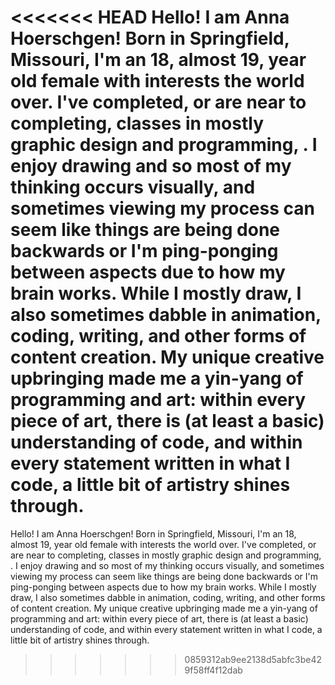 <<<<<<< HEAD
Hello! I am Anna Hoerschgen! Born in Springfield, Missouri, I'm an 18, almost 19, year old female with interests the world over. I've completed, or are near to completing, classes in mostly graphic design and programming, . I enjoy drawing and so most of my thinking occurs visually, and sometimes viewing my process can seem like things are being done backwards or I'm ping-ponging between aspects due to how my brain works. While I mostly draw, I also sometimes dabble in animation, coding, writing, and other forms of content creation. My unique creative upbringing made me a yin-yang of programming and art: within every piece of art, there is (at least a basic) understanding of code, and within every statement written in what I code, a little bit of artistry shines through.
=======
Hello! I am Anna Hoerschgen! Born in Springfield, Missouri, I'm an 18, almost 19, year old female with interests the world over. I've completed, or are near to completing, classes in mostly graphic design and programming, . I enjoy drawing and so most of my thinking occurs visually, and sometimes viewing my process can seem like things are being done backwards or I'm ping-ponging between aspects due to how my brain works. While I mostly draw, I also sometimes dabble in animation, coding, writing, and other forms of content creation. My unique creative upbringing made me a yin-yang of programming and art: within every piece of art, there is (at least a basic) understanding of code, and within every statement written in what I code, a little bit of artistry shines through.
>>>>>>> 0859312ab9ee2138d5abfc3be429f58ff4f12dab
